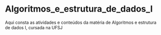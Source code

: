 # Algoritmos_e_estrutura_de_dados_I
Aqui consta as atividades e conteúdos da matéria de Algoritmos e estrutura de dados I, cursada na UFSJ
